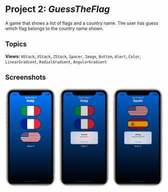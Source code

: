 # Project 2: *GuessTheFlag*

A game that shows a list of flags and a country name. The user has guess which flag belongs to the country name shown.


## Topics

**Views:** `HStack`, `VStack`, `ZStack`, `Spacer`, `Image`, `Button`, `Alert`, `Color`, `LinearGradient`, `RadialGradient`, `AngularGradient`


## Screenshots

![Screenshots](Screenshots/Combined.png)